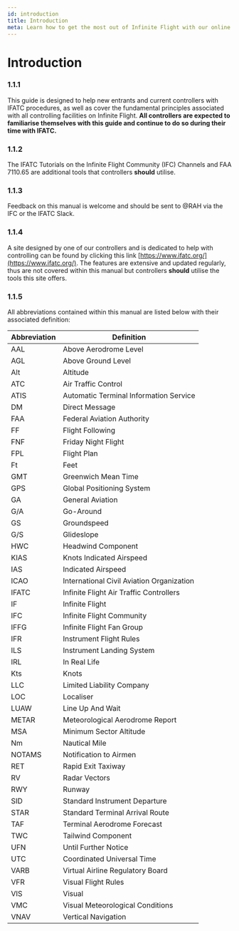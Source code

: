 ```yaml
---
id: introduction
title: Introduction
meta: Learn how to get the most out of Infinite Flight with our online documentation.
---
```


# Introduction

 

### 1.1.1

This guide is designed to help new entrants and current controllers with IFATC procedures, as well as cover the fundamental principles associated with all controlling facilities on Infinite Flight. **All controllers are expected to familiarise themselves with this guide and continue to do so during their time with IFATC.**



### 1.1.2   

 The IFATC Tutorials on the Infinite Flight Community (IFC) Channels and FAA 7110.65 are additional tools that controllers **should** utilise.



### 1.1.3    

Feedback on this manual is welcome and should be sent to @RAH via the IFC or the IFATC Slack.



### 1.1.4    

A site designed by one of our controllers and is dedicated to help with controlling can be found by clicking this link [https://www.ifatc.org/](https://www.ifatc.org/). The features are extensive and updated regularly, thus are not covered within this manual but controllers **should** utilise the tools this site offers.

 

### 1.1.5    

All abbreviations contained within this manual are listed below with their associated definition:

 

| **Abbreviation** | **Definition**                             |
| ---------------- | ------------------------------------------ |
| AAL              | Above  Aerodrome Level                     |
| AGL              | Above  Ground Level                        |
| Alt              | Altitude                                   |
| ATC              | Air  Traffic Control                       |
| ATIS             | Automatic  Terminal Information Service    |
| DM               | Direct  Message                            |
| FAA              | Federal  Aviation Authority                |
| FF               | Flight  Following                          |
| FNF              | Friday  Night Flight                       |
| FPL              | Flight  Plan                               |
| Ft               | Feet                                       |
| GMT              | Greenwich  Mean Time                       |
| GPS              | Global  Positioning System                 |
| GA               | General  Aviation                          |
| G/A              | Go-Around                                  |
| GS               | Groundspeed                                |
| G/S              | Glideslope                                 |
| HWC              | Headwind  Component                        |
| KIAS             | Knots  Indicated Airspeed                  |
| IAS              | Indicated  Airspeed                        |
| ICAO             | International  Civil Aviation Organization |
| IFATC            | Infinite  Flight Air Traffic Controllers   |
| IF               | Infinite  Flight                           |
| IFC              | Infinite  Flight Community                 |
| IFFG             | Infinite  Flight Fan Group                 |
| IFR              | Instrument  Flight Rules                   |
| ILS              | Instrument  Landing System                 |
| IRL              | In Real Life                               |
| Kts              | Knots                                      |
| LLC              | Limited  Liability Company                 |
| LOC              | Localiser                                  |
| LUAW             | Line  Up And Wait                          |
| METAR            | Meteorological  Aerodrome Report           |
| MSA              | Minimum  Sector Altitude                   |
| Nm               | Nautical  Mile                             |
| NOTAMS           | Notification  to Airmen                    |
| RET              | Rapid  Exit Taxiway                        |
| RV               | Radar  Vectors                             |
| RWY              | Runway                                     |
| SID              | Standard Instrument Departure              |
| STAR             | Standard  Terminal Arrival Route           |
| TAF              | Terminal  Aerodrome Forecast               |
| TWC              | Tailwind  Component                        |
| UFN              | Until  Further Notice                      |
| UTC              | Coordinated  Universal Time                |
| VARB             | Virtual  Airline Regulatory Board          |
| VFR              | Visual  Flight Rules                       |
| VIS              | Visual                                     |
| VMC              | Visual  Meteorological Conditions          |
| VNAV             | Vertical Navigation                        |